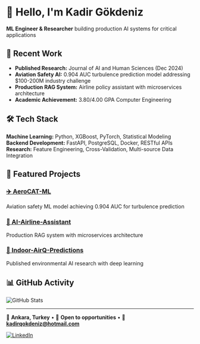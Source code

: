 # 👋 Hello, I'm Kadir Gökdeniz

**ML Engineer & Researcher** building production AI systems for critical applications

## 🎯 Recent Work
- **Published Research:** Journal of AI and Human Sciences (Dec 2024)
- **Aviation Safety AI:** 0.904 AUC turbulence prediction model addressing $100-200M industry challenge
- **Production RAG System:** Airline policy assistant with microservices architecture
- **Academic Achievement:** 3.80/4.00 GPA Computer Engineering

## 🛠️ Tech Stack
**Machine Learning:** Python, XGBoost, PyTorch, Statistical Modeling  
**Backend Development:** FastAPI, PostgreSQL, Docker, RESTful APIs  
**Research:** Feature Engineering, Cross-Validation, Multi-source Data Integration

## 🚀 Featured Projects

### [✈️ AeroCAT-ML](https://github.com/KadirGokdeniz/AeroCAT-ML)
Aviation safety ML model achieving 0.904 AUC for turbulence prediction

### [🤖 AI-Airline-Assistant](https://github.com/KadirGokdeniz/AI-Airline-Assistant) 
Production RAG system with microservices architecture

### [🌿 Indoor-AirQ-Predictions](https://github.com/KadirGokdeniz/Indoor-AirQ-Predictions)
Published environmental AI research with deep learning

## 📊 GitHub Activity
![GitHub Stats](https://github-readme-stats.vercel.app/api?username=KadirGokdeniz&show_icons=true&theme=default&hide_border=true)

---
📍 **Ankara, Turkey** • 💼 **Open to opportunities** • 📧 **kadirqokdeniz@hotmail.com**

[![LinkedIn](https://img.shields.io/badge/-LinkedIn-0077B5?style=flat&logo=linkedin)](https://linkedin.com/in/kadir-gökdeniz-16573127a)
